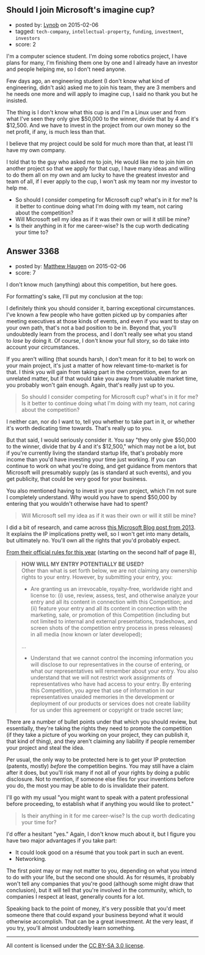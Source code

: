 ## Should I join Microsoft's imagine cup?

- posted by: [Lynob](https://stackexchange.com/users/186123/lynob) on 2015-02-06
- tagged: `tech-company`, `intellectual-property`, `funding`, `investment`, `investors`
- score: 2

I'm a computer science student. I'm doing some robotics project, I have plans for many, I'm finishing them one by one and I already have an investor and people helping me, so I don't need anyone.

Few days ago, an engineering student (I don't know what kind of engineering, didn't ask) asked me to join his team, they are 3 members and he needs one more and will apply to imagine cup, I said no thank you but he insisted.

The thing is I don't know what this cup is and I'm a Linux user and from what I've seen they only give $50,000 to the winner, divide that by 4 and it's $12,500. And we have to invest in the project from our own money so the net profit, if any, is much less than that.

I believe that my project could be sold for much more than that, at least I'll have my own company.

I told that to the guy who asked me to join, He would  like me to join him on another project so that we apply for that cup, I have  many ideas and willing to do them all on my own and am lucky to have the greatest investor and team of all,  if I ever apply to the cup, I won't ask my team nor my investor to help me.

 - So should I consider competing for Microsoft cup? what's in it for
   me? Is it better to continue doing what I'm doing with my team, not
   caring about the competition?
 - Will Microsoft sell my idea as if it was their own or will it still be mine?
 - Is their anything in it for me career-wise? Is the cup worth dedicating your time to?


## Answer 3368

- posted by: [Matthew Haugen](https://stackexchange.com/users/1325646/matthew-haugen) on 2015-02-06
- score: 7

I don't know much (anything) about this competition, but here goes.

For formatting's sake, I'll put my conclusion at the top:

I definitely think you should consider it, barring exceptional circumstances. I've known a few people who have gotten picked up by companies after meeting executives at those kinds of events, and even if you want to stay on your own path, that's not a bad position to be in. Beyond that, you'll undoubtedly learn from the process, and I don't really see what you stand to *lose* by doing it. Of course, I don't know your full story, so do take into account your circumstances.

If you aren't willing (that sounds harsh, I don't mean for it to be) to work on your main project, it's just a matter of how relevant time-to-market is for that. I think you will gain from taking part in the competition, even for an unrelated matter, but if that would take you away from valuable market time, you probably won't gain enough. Again, that's really just up to you.

>So should I consider competing for Microsoft cup? what's in it for me? Is it better to continue doing what I'm doing with my team, not caring about the competition?

I neither can, nor do I want to, tell you whether to take part in it, or whether it's worth dedicating time towards. That's really up to you.

But that said, I would seriously consider it. You say "they only give $50,000 to the winner, divide that by 4 and it's $12,500," which may not be a lot, but if you're currently living the standard startup life, that's probably more income than you'd have investing your time just working. If you can continue to work on what you're doing, and get guidance from mentors that Microsoft will presumably supply (as is standard at such events), and you get publicity, that could be very good for your business.

You also mentioned having to invest in your own project, which I'm not sure I completely understand. Why would you have to spend $50,000 by entering that you wouldn't otherwise have had to spent?

>Will Microsoft sell my idea as if it was their own or will it still be mine?

I did a bit of research, and came across [this Microsoft Blog post from 2013](https://www.imaginecup.com/Blog/Details/learning-about-intellectual-property). It explains the IP implications pretty well, so I won't get into many details, but ultimately no. You'll own all the rights that you'd probably expect.

[From their official rules for this year](https://iccms.blob.core.windows.net/content/IC15%20Official%20Rules%20and%20Regulations-11262b519900.pdf) (starting on the second half of page 8),

> **HOW WILL MY ENTRY POTENTIALLY BE USED?<br/>**
>Other than what is set forth below, we are not claiming any ownership rights to your entry. However, by submitting your entry, you:
>
> * Are granting us an irrevocable, royalty-free, worldwide right and license to: (i) use, review, assess, test, and otherwise analyze your entry and all its content in connection with this Competition; and (ii) feature your entry and all its content in connection with the marketing, sale, or promotion of this Competition (including but not limited to internal and external presentations, tradeshows, and screen shots of the competition entry process in press releases) in all media (now known or later developed);
> 
> ...
> 
> * Understand that we cannot control the incoming information you will disclose to our representatives in the course of entering, or what our representatives will remember about your entry. You also understand that we will not restrict work assignments of representatives who have had access to your entry. By entering this Competition, you agree that use of information in our representatives unaided memories in the development or deployment of our products or services does not create liability for us under this agreement or copyright or trade secret law;

There are a number of bullet points under that which you should review, but essentially, they're taking the rights they need to promote the competition (if they take a picture of you working on your project, they can publish it, that kind of thing), and they aren't claiming any liability if people remember your project and steal the idea.

Per usual, the only way to be protected here is to get your IP protection (patents, mostly) *before* the competition begins. You may still have a claim after it does, but you'll risk many if not all of your rights by doing a public disclosure. Not to mention, if someone else files for your inventions before you do, the most you may be able to do is invalidate their patent.

I'll go with my usual "you might want to speak with a patent professional before proceeding, to establish what if anything you would like to protect."

>Is their anything in it for me career-wise? Is the cup worth dedicating your time for?

I'd offer a hesitant "yes." Again, I don't know much about it, but I figure you have two major advantages if you take part:

* It could look good on a résumé that you took part in such an event.
* Networking.

The first point may or may not matter to you, depending on what you intend to do with your life, but the second one should. As for résumés, it probably won't tell any companies that you're good (although some might draw that conclusion), but it will tell that you're involved in the community, which, to companies I respect at least, generally counts for a lot.

Speaking back to the point of money, it's very possible that you'd meet someone there that could expand your business beyond what it would otherwise accomplish. That can be a great investment. At the very least, if you try, you'll almost undoubtedly learn something.



---

All content is licensed under the [CC BY-SA 3.0 license](https://creativecommons.org/licenses/by-sa/3.0/).
